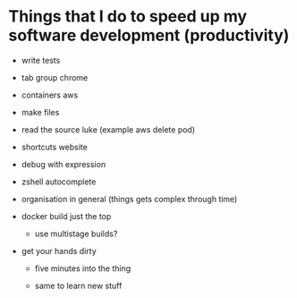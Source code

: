 # Things that I do to speed up my software development (productivity)



- write tests 

- tab group chrome

- containers aws

- make files

- read the source luke (example aws delete pod)

- shortcuts website

- debug with expression

- zshell autocomplete

- organisation in general (things gets complex through time)

- docker build just the top

  - use multistage builds?

- get your hands dirty

  - five minutes into the thing

  - same to learn new stuff

    